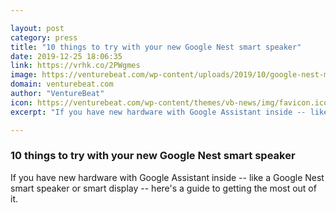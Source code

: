 ```yaml
---

layout: post
category: press
title: "10 things to try with your new Google Nest smart speaker"
date: 2019-12-25 18:06:35
link: https://vrhk.co/2PWgmes
image: https://venturebeat.com/wp-content/uploads/2019/10/google-nest-mini.jpg?w=1200&strip=all
domain: venturebeat.com
author: "VentureBeat"
icon: https://venturebeat.com/wp-content/themes/vb-news/img/favicon.ico
excerpt: "If you have new hardware with Google Assistant inside -- like a Google Nest smart speaker or smart display -- here's a guide to getting the most out of it."

---
```


### 10 things to try with your new Google Nest smart speaker

If you have new hardware with Google Assistant inside -- like a Google Nest smart speaker or smart display -- here's a guide to getting the most out of it.